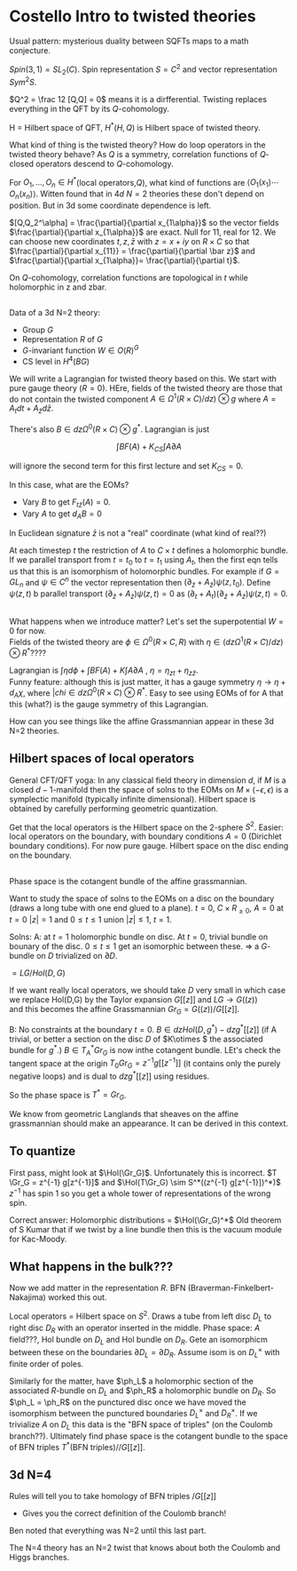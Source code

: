 # Costello Intro to twisted theories

Usual pattern: mysterious duality between SQFTs maps to a math conjecture.  

$Spin(3,1) = SL_2(C)$.  Spin representation $S = C^2$ and vector representation $Sym^2 S$.


$Q^2 = \frac 12 [Q,Q] = 0$ means it is a dirfferential.  Twisting replaces everything in the QFT by its $Q$-cohomology.

H = Hilbert space of QFT, $H^*(H,Q)$ is Hilbert space of twisted theory.

What kind of thing is the twisted theory?  How do loop operators in the twisted theory behave?  As $Q$ is a symmetry, correlation functions of $Q$-closed operators descend to $Q$-cohomology.

For $O_1,\dotsc,O_n \in H^*$(local operators,$Q)$,
what kind of functions are $\langle O_1(x_1)\cdots O_n(x_n)\rangle$.  Witten found that in $4d$ $N=2$ theories these don't depend on position.  But in 3d some coordinate dependence is left. 

$[Q,Q_2^\alpha] = \frac{\partial}{\partial x_{1\alpha}}$ so the vector fields 
$\frac{\partial}{\partial x_{1\alpha}}$ are exact.  Null for 11, real for 12.  We can choose new coordinates 
$t,z,\bar z$ with $z = x+iy$
on $R\times C$ so that 
$\frac{\partial}{\partial x_{11}}  = \frac{\partial}{\partial \bar z}$ 
and 
$\frac{\partial}{\partial x_{1\alpha}}= \frac{\partial}{\partial t}$.

On $Q$-cohomology, 
correlation functions are topological in $t$ while holomorphic in z and zbar.

## 

Data of a 3d N=2 theory:

- Group $G$
- Representation $R$ of $G$
- $G$-invariant function $W \in O(R)^G$
- CS level in $H^4(BG)$

We will write a Lagrangian for twisted theory based on this.  We start with pure gauge theory ($R = 0$).  HEre, fields of the twisted theory are those that do not contain the twisted component
 $A \in \Omega^1(R\times C)/dz)\otimes g$ where $A = A_t dt + A_{\bar z} d\bar z$.

 There's also $B\in dz \Omega^0(R\times C)\otimes g^*$.  Lagrangian is just 

 $$\int BF(A) + K_{CS}\int A\partial A$$

 will ignore the second term for this first lecture and set $K_{CS} = 0$.

 In this case, what are the EOMs?  
 - Vary $B$ to get $F_{t\bar z}(A) = 0$.  
 - Vary $A$ to get $d_AB = 0$

 In Euclidean signature $\bar z$ is not a "real" coordinate (what kind of real??)

 At each timestep $t$ 
 the restriction of $A$ to $C\times t$ defines a holomorphic bundle.  
 If we parallel transport from 
 $t=t_0$ to 
 $t=t_1$ using $A_t$, then the first eqn tells us that this is an isomorphism of holomorphic bundles.  For example if $G = GL_n$ and $\psi \in C^n$ the vector representation then 
 $(\partial_{\bar z} + A_{\bar z})\psi(z,t_0)$.  Define $\psi(z,t)$ b parallel transport 
 $(\partial_{\bar z} + A_{\bar z})\psi(z,t) = 0$
as $(\partial_t + A_t)(\partial_{\bar z} + A_{\bar z})\psi(z,t) = 0$.

## 

What happens when we introduce matter?  Let's set the superpotential $W = 0$ for now.  
Fields of the twisted theory are $\phi\in \Omega^0(R\times C,R)$ with $\eta \in (dz \Omega^1(R\times C)/dz) \otimes R^*$????

Lagrangian is 
$\int \eta d\phi + \int BF(A) + K \int A\partial A$ , 
$\eta = \eta_{zt} + \eta_{z\bar z}$.  
Funny feature:  although this is just matter, it has a gauge symmetry $\eta \to \eta + d_A \chi$, where $|chi \in dz \Omega^0(R\times C)\otimes R^*$.  Easy to see using EOMs of for A that this (what?) is the gauge symmetry of this Lagrangian.

How can you see things like the affine Grassmannian appear in these 3d N=2 theories. 

## Hilbert spaces of local operators 

General CFT/QFT yoga: In any classical field theory in dimension $d$, if $M$ is a closed $d-1$-manifold then the space of solns to the EOMs on $M\times (-\epsilon,\epsilon)$ is a symplectic manifold (typically infinite dimensional).  Hilbert space is obtained by carefully performing geometric quantization.

Get that the local operators is the Hilbert space on the 2-sphere $S^2$.  Easier: local operators on the boundary, with boundary conditions $A = 0$ (Dirichlet boundary conditions).  For now pure gauge.  Hilbert space on the disc ending on the boundary.  

##

Phase space is the cotangent bundle of the affine grassmannian.

Want to study the space of solns to the EOMs on a disc on the boundary (draws a long tube with one end glued to a plane).  $t=0$, $C\times R_{\geq 0}$, $A=0$ at $t=0$
$|z|= 1$ and $0\leq t \leq 1$ union $|z| \leq 1$, $t=1$.

Solns: A: at $t=1$ holomorphic bundle on disc.  At $t=0$, trivial bundle on bounary of the disc. $0\leq t \leq 1$ get an isomorphic between these.  $\Rightarrow$ a $G$-bundle on $D$ trivialized on $\partial D$.

$= LG/Hol(D,G)$

If we want really local operators, we should take $D$ very small in which case we replace Hol(D,G) by the Taylor expansion $G[[z]]$ and $LG \to G((z))$  
and this becomes the affine Grassmannian $Gr_G = G((z))/G[[z]]$.

B: No constraints at the boundary $t=0$.  $B \in dz Hol(D,g^*) - dz g^*[[z]]$ (if A trivial, or better a section on the disc $D$ of $K\otimes $ the associated bundle for $g^*$.)
$B \in T^*_A Gr_G$ is now inthe cotangent bundle.  LEt's check the tangent space at the origin $T_0 Gr_G = z^{-1} g[[z^{-1}]]$ (it contains only the purely negative loops) and is dual to $dz g^*[[z]]$ 
using residues.

So the phase space is $T^* = Gr_G$.  

We know from geometric Langlands that sheaves on the affine grassmannian should make an appearance.  It can be derived in this context.

## To quantize
First pass, might look at $\Hol(\Gr_G)$.  Unfortunately this is incorrect.  $T \Gr_G = z^{-1} g[z^{-1}]$ and 
$\Hol(T\Gr_G) \sim S^*((z^{-1} g[z^{-1}])^*)$  
$z^{-1}$ has spin 1 so you get a whole tower of representations of the wrong spin.

Correct answer: Holomorphic distributions = $\Hol(\Gr_G)^*$  Old theorem of S Kumar that if we twist by a line bundle then this is the vacuum module for Kac-Moody.

## What happens in the bulk???

Now we add matter in the representation $R$.  BFN (Braverman-Finkelbert-Nakajima) worked this out. 

Local operators = Hilbert space on $S^2$.  Draws a tube from left disc $D_L$ to right disc $D_R$ with an operator inserted in the middle.  Phase space: $A$ field???, Hol bundle on $D_L$ and Hol bundle on $D_R$.  Gete an isomorphicm between these on the boundaries $\partial D_L = \partial D_R$.  Assume isom is on $D_L^\times$ with finite order of poles.

Similarly for the matter, have $\ph_L$ a holomorphic section of the associated $R$-bundle on $D_L$ and $\ph_R$ a holomorphic bundle on $D_R$.  So $\ph_L = \ph_R$ on the punctured disc once we have moved the isomorphism between the punctured boundaries $D_L^\times$ and $D_R^\times$.  If we trivialize $A$ on $D_L$ this data is the "BFN space of triples" (on the Coulomb branch??).  Ultimately find phase space is the cotangent bundle to the space of BFN triples $T^*($BFN triples$)//G[[z]]$. 

## 3d N=4
Rules will tell you to take homology of BFN triples $/ G[[z]]$
- Gives you the correct definition of the Coulomb branch!

Ben noted that everything was N=2 until this last part.  

The N=4 theory has an N=2 twist that knows about both the Coulomb and Higgs branches.